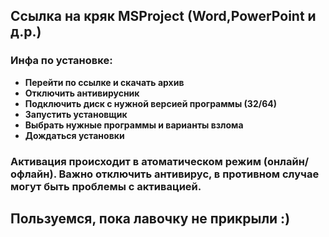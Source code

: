## Ссылка на кряк MSProject (Word,PowerPoint и д.р.)

### Инфа по установке:

- **Перейти по ссылке и скачать архив**
- **Отключить антивирусник**
- **Подключить диск с нужной версией программы (32/64)**
- **Запустить установщик**
- **Выбрать нужные программы и варианты взлома**
- **Дождаться установки**

### Активация происходит в атоматическом режим (онлайн/офлайн). Важно отключить антивирус, в противном случае могут быть проблемы с активацией.
## Пользуемся, пока лавочку не прикрыли :)
